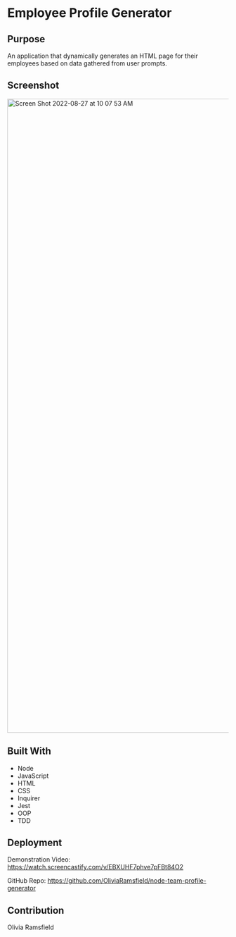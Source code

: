 # Employee Profile Generator

## Purpose

An application that dynamically generates an HTML page for their employees based on data gathered from user prompts.

## Screenshot

<img width="1440" alt="Screen Shot 2022-08-27 at 10 07 53 AM" src="https://user-images.githubusercontent.com/105067386/187036056-3217135b-85bc-4a69-b714-7b59f5e20087.png">

## Built With

- Node
- JavaScript
- HTML
- CSS
- Inquirer
- Jest
- OOP
- TDD

## Deployment

Demonstration Video: https://watch.screencastify.com/v/EBXUHF7phve7pFBt84O2

GitHub Repo: https://github.com/OliviaRamsfield/node-team-profile-generator

## Contribution

Olivia Ramsfield
